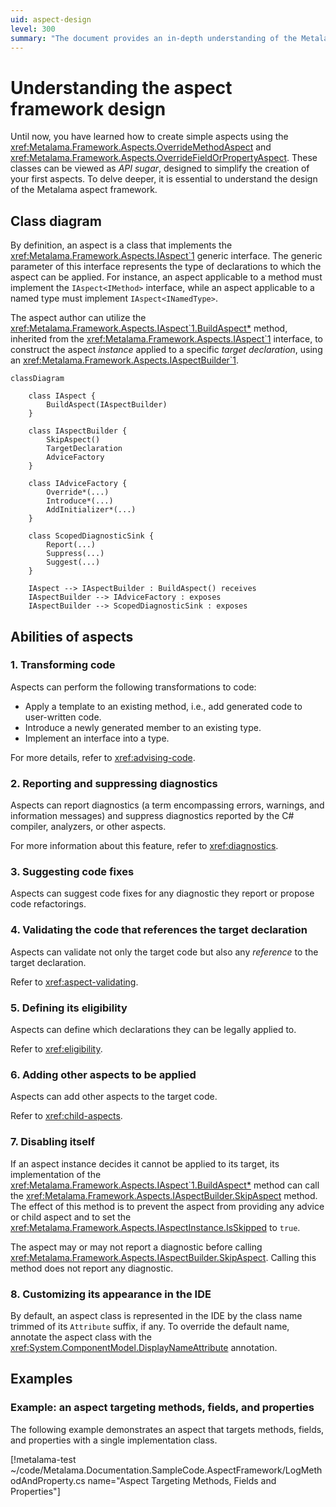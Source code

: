 ```yaml
---
uid: aspect-design
level: 300
summary: "The document provides an in-depth understanding of the Metalama aspect framework design, including its class diagram, abilities, and examples of aspects targeting methods, fields, and properties. It also explains how to customize aspect appearance in the IDE."
---
```


# Understanding the aspect framework design

Until now, you have learned how to create simple aspects using the <xref:Metalama.Framework.Aspects.OverrideMethodAspect> and <xref:Metalama.Framework.Aspects.OverrideFieldOrPropertyAspect>. These classes can be viewed as _API sugar_, designed to simplify the creation of your first aspects. To delve deeper, it is essential to understand the design of the Metalama aspect framework.

## Class diagram

By definition, an aspect is a class that implements the <xref:Metalama.Framework.Aspects.IAspect`1> generic interface. The generic parameter of this interface represents the type of declarations to which the aspect can be applied. For instance, an aspect applicable to a method must implement the `IAspect<IMethod>` interface, while an aspect applicable to a named type must implement `IAspect<INamedType>`.

The aspect author can utilize the <xref:Metalama.Framework.Aspects.IAspect`1.BuildAspect*> method, inherited from the <xref:Metalama.Framework.Aspects.IAspect`1> interface, to construct the aspect _instance_ applied to a specific _target declaration_, using an <xref:Metalama.Framework.Aspects.IAspectBuilder`1>.

```mermaid
classDiagram

    class IAspect {
        BuildAspect(IAspectBuilder)
    }

    class IAspectBuilder {
        SkipAspect()
        TargetDeclaration
        AdviceFactory
    }

    class IAdviceFactory {
        Override*(...)
        Introduce*(...)
        AddInitializer*(...)
    }

    class ScopedDiagnosticSink {
        Report(...)
        Suppress(...)
        Suggest(...)
    }

    IAspect --> IAspectBuilder : BuildAspect() receives
    IAspectBuilder --> IAdviceFactory : exposes
    IAspectBuilder --> ScopedDiagnosticSink : exposes

```

## Abilities of aspects

### 1. Transforming code

Aspects can perform the following transformations to code:

* Apply a template to an existing method, i.e., add generated code to user-written code.
* Introduce a newly generated member to an existing type.
* Implement an interface into a type.

For more details, refer to <xref:advising-code>.

### 2. Reporting and suppressing diagnostics

Aspects can report diagnostics (a term encompassing errors, warnings, and information messages) and suppress diagnostics reported by the C# compiler, analyzers, or other aspects.

For more information about this feature, refer to <xref:diagnostics>.

### 3. Suggesting code fixes

Aspects can suggest code fixes for any diagnostic they report or propose code refactorings.

### 4. Validating the code that references the target declaration

Aspects can validate not only the target code but also any _reference_ to the target declaration.

Refer to <xref:aspect-validating>.

### 5. Defining its eligibility

Aspects can define which declarations they can be legally applied to.

Refer to <xref:eligibility>.

### 6. Adding other aspects to be applied

Aspects can add other aspects to the target code.

Refer to <xref:child-aspects>.

### 7. Disabling itself

If an aspect instance decides it cannot be applied to its target, its implementation of the <xref:Metalama.Framework.Aspects.IAspect`1.BuildAspect*> method can call the <xref:Metalama.Framework.Aspects.IAspectBuilder.SkipAspect> method. The effect of this method is to prevent the aspect from providing any advice or child aspect and to set the <xref:Metalama.Framework.Aspects.IAspectInstance.IsSkipped> to `true`.

The aspect may or may not report a diagnostic before calling <xref:Metalama.Framework.Aspects.IAspectBuilder.SkipAspect>. Calling this method does not report any diagnostic.

### 8. Customizing its appearance in the IDE

By default, an aspect class is represented in the IDE by the class name trimmed of its `Attribute` suffix, if any. To override the default name, annotate the aspect class with the <xref:System.ComponentModel.DisplayNameAttribute> annotation.

## Examples

### Example: an aspect targeting methods, fields, and properties

The following example demonstrates an aspect that targets methods, fields, and properties with a single implementation class.

[!metalama-test ~/code/Metalama.Documentation.SampleCode.AspectFramework/LogMethodAndProperty.cs name="Aspect Targeting Methods, Fields and Properties"]



